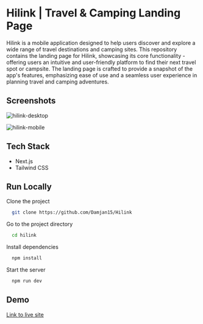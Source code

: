 # Hilink | Travel & Camping Landing Page

Hilink is a mobile application designed to help users discover and explore a wide range of travel destinations and camping sites. This repository contains the landing page for Hilink, showcasing its core functionality - offering users an intuitive and user-friendly platform to find their next travel spot or campsite. The landing page is crafted to provide a snapshot of the app's features, emphasizing ease of use and a seamless user experience in planning travel and camping adventures.

## Screenshots

![hilink-desktop](https://i.postimg.cc/0NgzNP2h/hilink-desktop.png)

![hilink-mobile](https://i.postimg.cc/K83KFRFn/hilink-mobile.png)

## Tech Stack

- Next.js
- Tailwind CSS

## Run Locally

Clone the project

```bash
  git clone https://github.com/Damjan15/Hilink
```

Go to the project directory

```bash
  cd hilink
```

Install dependencies

```bash
  npm install
```

Start the server

```bash
  npm run dev
```

## Demo

[Link to live site](https://hilink-two.vercel.app/)
